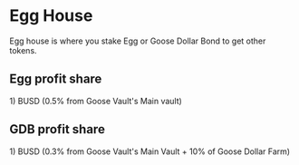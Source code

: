 # Egg House

Egg house is where you stake Egg or Goose Dollar Bond to get other tokens.

## Egg profit share

1\) BUSD \(0.5% from Goose Vault's Main vault\)



## GDB profit share

1\) BUSD \(0.3% from Goose Vault's Main Vault + 10% of Goose Dollar Farm\)

